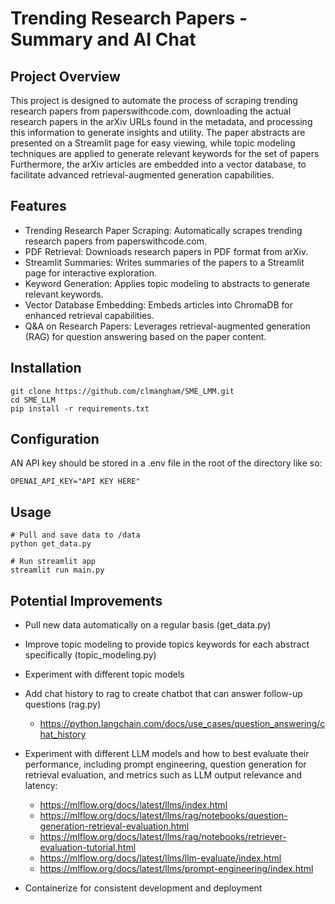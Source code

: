 # Trending Research Papers - Summary and AI Chat
##  Project Overview

This project is designed to automate the process of scraping trending research papers from paperswithcode.com, downloading the actual research papers in  the arXiv URLs found in the metadata, and processing this information to generate insights and utility. The paper abstracts are presented on a Streamlit page for easy viewing, while topic modeling techniques are applied to generate relevant keywords for the set of papers Furthermore, the arXiv articles are embedded into a vector database, to facilitate advanced retrieval-augmented generation capabilities.

## Features

- Trending Research Paper Scraping: Automatically scrapes trending research papers from paperswithcode.com.
- PDF Retrieval: Downloads research papers in PDF format from arXiv.
- Streamlit Summaries: Writes summaries of the papers to a Streamlit page for interactive exploration.
- Keyword Generation: Applies topic modeling to abstracts to generate relevant keywords.
- Vector Database Embedding: Embeds articles into ChromaDB for enhanced retrieval capabilities.
- Q&A on Research Papers: Leverages retrieval-augmented generation (RAG) for question answering based on the paper content.

## Installation
```
git clone https://github.com/clmangham/SME_LMM.git
cd SME_LLM
pip install -r requirements.txt
```

## Configuration

AN API key should be stored in a .env file in the root of the directory like so:
```
OPENAI_API_KEY="API KEY HERE"
```

## Usage
```
# Pull and save data to /data
python get_data.py

# Run streamlit app
streamlit run main.py
```

## Potential Improvements
- Pull new data automatically on a regular basis (get_data.py)
- Improve topic modeling to provide topics keywords for each abstract specifically (topic_modeling.py)
- Experiment with different topic models
- Add chat history to rag to create chatbot that can answer follow-up questions (rag.py)
    - https://python.langchain.com/docs/use_cases/question_answering/chat_history
- Experiment with different LLM models and how to best evaluate their performance, including prompt engineering, question generation for retrieval evaluation, and metrics such as LLM output relevance and latency:
    - https://mlflow.org/docs/latest/llms/index.html
    - https://mlflow.org/docs/latest/llms/rag/notebooks/question-generation-retrieval-evaluation.html
    - https://mlflow.org/docs/latest/llms/rag/notebooks/retriever-evaluation-tutorial.html
    - https://mlflow.org/docs/latest/llms/llm-evaluate/index.html
    - https://mlflow.org/docs/latest/llms/prompt-engineering/index.html

- Containerize for consistent development and deployment